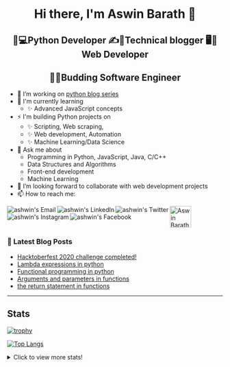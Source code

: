 <h1 align="center"> Hi there, I'm Aswin Barath 👋</h1>

<h2 align="center"> 🐍💻Python Developer    ✍📕Technical blogger   🖥️📲Web Developer</h2>

<h2 align="center"> 👨‍🎓Budding Software Engineer</h2>

- 🔭 I’m working on [python blog series](https://dev.to/aswin2001barath/series/10416)
- 🌱 I'm currently learning
    - ✨ Advanced JavaScript concepts
- ⚡ I'm building Python projects on
    - ✨ Scripting, Web scraping,
    - ✨ Web development, Automation
    - ✨ Machine Learning/Data Science
- 💬 Ask me about
    - Programming in Python, JavaScript, Java, C/C++
    - Data Structures and Algorithms
    - Front-end development
    - Machine Learning 
- 👯 I’m looking forward to collaborate with web development projects
- 📫 How to reach me:

<a href="mailto:aswin2001barath@gmail.com">
  <img align="left" alt="ashwin's Email" src="https://img.icons8.com/bubbles/50/000000/gmail.png"/>
</a>

<a href="https://www.linkedin.com/in/aswim-barath/">
  <img align="left" alt="ashwin's LinkedIn" src="https://img.icons8.com/bubbles/50/000000/linkedin.png"/>
</a>

<a href="https://twitter.com/AswinBarath2">
  <img align="left" alt="ashwin's Twitter" src="https://img.icons8.com/bubbles/50/000000/twitter.png"/>
</a>

<a href="https://instagram.com/ashwin_26.4">
  <img align="left" alt="ashwin's Instagram" src="https://img.icons8.com/bubbles/50/000000/instagram.png"/>
</a>

<a href="https://www.facebook.com/profile.php?id=100011683902531">
  <img align="left" alt="ashwin's Facebook" src="https://img.icons8.com/bubbles/50/000000/facebook.png"/>
</a>

<a href="https://dev.to/aswin2001barath">
  <img src="https://d2fltix0v2e0sb.cloudfront.net/dev-badge.svg" alt="Aswin Barath's DEV Community Profile" height="50" width="50">
</a>

<br>

### 📕 Latest Blog Posts
<!-- BLOG-POST-LIST:START -->
- [Hacktoberfest 2020 challenge completed!](https://dev.to/aswin2001barath/hacktoberfest-2020-challenge-completed-31c2)
- [Lambda expressions in python](https://dev.to/aswin2001barath/lambda-expressions-in-python-5ffg)
- [Functional programming in python](https://dev.to/aswin2001barath/functional-programming-in-python-42fi)
- [Arguments and parameters in functions](https://dev.to/aswin2001barath/comprehension-in-python-383l)
- [the return statement in functions](https://dev.to/aswin2001barath/functional-programming-in-python-23ff)
<!-- BLOG-POST-LIST:END -->


---

## Stats
[![trophy](https://github-profile-trophy.vercel.app/?username=AswinBarath&column=3&margin-w=15&margin-h=15&theme=onedark)](https://github.com/ryo-ma/github-profile-trophy)

[![Top Langs](https://github-readme-stats.vercel.app/api/top-langs/?username=AswinBarath&layout=compact)](https://github.com/anuraghazra/github-readme-stats)

<details>
  <summary>Click to view more stats!</summary>
    <!--START_SECTION:waka-->
![Profile Views](http://img.shields.io/badge/Profile%20Views-132-blue)

![Lines of code](https://img.shields.io/badge/From%20Hello%20World%20I%27ve%20Written-28499%20lines%20of%20code-blue)

**🐱 My Github Data** 

> 🏆 303 Contributions in the Year 2021
 > 
> 📦 43.6 kB Used in Github's Storage 
 > 
> 🚫 Not Opted to Hire
 > 
> 📜 27 Public Repositories 
 > 
> 🔑 0 Private Repositories  
 > 
**I'm a Night 🦉** 

```text
🌞 Morning    31 commits     █████░░░░░░░░░░░░░░░░░░░░   20.53% 
🌆 Daytime    43 commits     ███████░░░░░░░░░░░░░░░░░░   28.48% 
🌃 Evening    52 commits     ████████░░░░░░░░░░░░░░░░░   34.44% 
🌙 Night      25 commits     ████░░░░░░░░░░░░░░░░░░░░░   16.56%

```
📅 **I'm Most Productive on Tuesday** 

```text
Monday       14 commits     ██░░░░░░░░░░░░░░░░░░░░░░░   9.27% 
Tuesday      40 commits     ██████░░░░░░░░░░░░░░░░░░░   26.49% 
Wednesday    9 commits      █░░░░░░░░░░░░░░░░░░░░░░░░   5.96% 
Thursday     27 commits     ████░░░░░░░░░░░░░░░░░░░░░   17.88% 
Friday       20 commits     ███░░░░░░░░░░░░░░░░░░░░░░   13.25% 
Saturday     26 commits     ████░░░░░░░░░░░░░░░░░░░░░   17.22% 
Sunday       15 commits     ██░░░░░░░░░░░░░░░░░░░░░░░   9.93%

```


📊 **This Week I Spent My Time On** 

```text
⌚︎ Time Zone: Asia/Kolkata

💬 Programming Languages: 
JavaScript               4 hrs 3 mins        ██████████████░░░░░░░░░░░   55.5% 
Markdown                 2 hrs 48 mins       █████████░░░░░░░░░░░░░░░░   38.4% 
HTML                     26 mins             █░░░░░░░░░░░░░░░░░░░░░░░░   6.09% 
Python                   0 secs              ░░░░░░░░░░░░░░░░░░░░░░░░░   0.0%

🔥 Editors: 
VS Code                  7 hrs 19 mins       █████████████████████████   100.0%

💻 Operating System: 
Windows                  7 hrs 19 mins       █████████████████████████   100.0%

```

**I Mostly Code in HTML** 

```text
HTML                     12 repos            █████████████░░░░░░░░░░░░   52.17% 
Python                   7 repos             ███████░░░░░░░░░░░░░░░░░░   30.43% 
CSS                      2 repos             ██░░░░░░░░░░░░░░░░░░░░░░░   8.7% 
JavaScript               1 repo              █░░░░░░░░░░░░░░░░░░░░░░░░   4.35% 
Jupyter Notebook         1 repo              █░░░░░░░░░░░░░░░░░░░░░░░░   4.35%

```



<!--END_SECTION:waka-->
</details>






